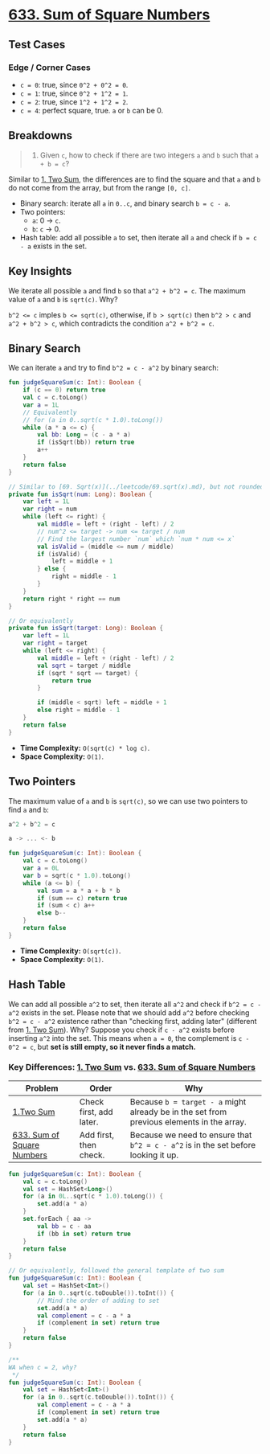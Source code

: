 # [633. Sum of Square Numbers](https://leetcode.com/problems/sum-of-square-numbers/description/)

## Test Cases
### Edge / Corner Cases
* `c = 0`: true, since `0^2 + 0^2 = 0`.
* `c = 1`: true, since `0^2 + 1^2 = 1`.
* `c = 2`: true, since `1^2 + 1^2 = 2`.
* `c = 4`: perfect square, true. `a` or `b` can be 0.

## Breakdowns
> 1. Given `c`, how to check if there are two integers `a` and `b` such that `a + b = c`?

Similar to [1. Two Sum](../leetcode/1.two-sum.md), the differences are to find the square and that `a` and `b` do not come from the array, but from the range `[0, c]`.

* Binary search: iterate all `a` in `0..c`, and binary search `b = c - a`.
* Two pointers: 
    * `a`: 0 -> `c`.
    * `b`: `c` -> 0.
* Hash table: add all possible `a` to set, then iterate all `a` and check if `b = c - a` exists in the set.

## Key Insights
We iterate all possible `a` and find `b` so that `a^2 + b^2 = c`. The maximum value of `a` and `b` is `sqrt(c)`. Why? 

`b^2 <= c` imples `b <= sqrt(c)`, otherwise, if `b > sqrt(c)` then `b^2 > c` and `a^2 + b^2 > c`, which contradicts the condition `a^2 + b^2 = c`.

## Binary Search
We can iterate `a` and try to find `b^2 = c - a^2` by binary search:
```kotlin
fun judgeSquareSum(c: Int): Boolean {
    if (c == 0) return true
    val c = c.toLong()
    var a = 1L
    // Equivalently
    // for (a in 0..sqrt(c * 1.0).toLong())
    while (a * a <= c) {
        val bb: Long = (c - a * a)
        if (isSqrt(bb)) return true
        a++
    }
    return false
}

// Similar to [69. Sqrt(x)](../leetcode/69.sqrt(x).md), but not rounded down!!
private fun isSqrt(num: Long): Boolean {
    var left = 1L
    var right = num
    while (left <= right) {
        val middle = left + (right - left) / 2
        // num^2 <= target -> num <= target / num
        // Find the largest number `num` which `num * num <= x`
        val isValid = (middle <= num / middle)
        if (isValid) { 
            left = middle + 1
        } else {
            right = middle - 1
        }
    }
    return right * right == num
}

// Or equivalently
private fun isSqrt(target: Long): Boolean {
    var left = 1L
    var right = target
    while (left <= right) {
        val middle = left + (right - left) / 2
        val sqrt = target / middle
        if (sqrt * sqrt == target) {
            return true
        }

        if (middle < sqrt) left = middle + 1
        else right = middle - 1
    }
    return false
}
```

* **Time Complexity:** `O(sqrt(c) * log c)`.
* **Space Complexity:** `O(1)`.

## Two Pointers
The maximum value of `a` and `b` is `sqrt(c)`, so we can use two pointers to find `a` and `b`:
```js
a^2 + b^2 = c

a -> ... <- b
```

```kotlin
fun judgeSquareSum(c: Int): Boolean {
    val c = c.toLong()
    var a = 0L
    var b = sqrt(c * 1.0).toLong()
    while (a <= b) {
        val sum = a * a + b * b
        if (sum == c) return true
        if (sum < c) a++
        else b--
    }
    return false
}
```

* **Time Complexity:** `O(sqrt(c))`.
* **Space Complexity:** `O(1)`.

## Hash Table
We can add all possible `a^2` to set, then iterate all `a^2` and check if `b^2 = c - a^2` exists in the set. Please note that we should add `a^2` before checking `b^2 = c - a^2` existence rather than "checking first, adding later" (different from [1. Two Sum](../leetcode/1.two-sum.md)). Why? Suppose you check if `c - a^2` exists before inserting `a^2` into the set. This means when `a = 0`, the complement is `c - 0^2 = c`, but **set is still empty, so it never finds a match.**

### Key Differences: [1. Two Sum](../leetcode/1.two-sum.md) vs. [633. Sum of Square Numbers](../leetcode/633.sum-of-square-numbers.md)
| Problem                                                                    | Order                   | Why                                                                                      |
|----------------------------------------------------------------------------|-------------------------|------------------------------------------------------------------------------------------|
|[ 1.Two Sum](../leetcode/1.two-sum.md)                                 | Check first, add later. | Because `b = target - a` might already be in the set from previous elements in the array. |
|[633. Sum of Square Numbers ](../leetcode/633.sum-of-square-numbers.md) | Add first, then check.  | Because we need to ensure that `b^2 = c - a^2` is in the set before looking it up.        |

```kotlin
fun judgeSquareSum(c: Int): Boolean {
    val c = c.toLong()
    val set = HashSet<Long>()
    for (a in 0L..sqrt(c * 1.0).toLong()) {
        set.add(a * a)
    }
    set.forEach { aa ->
        val bb = c - aa
        if (bb in set) return true
    }
    return false
}

// Or equivalently, followed the general template of two sum
fun judgeSquareSum(c: Int): Boolean {
    val set = HashSet<Int>()
    for (a in 0..sqrt(c.toDouble()).toInt()) {
        // Mind the order of adding to set
        set.add(a * a)
        val complement = c - a * a
        if (complement in set) return true
    }
    return false
}

/**
WA when c = 2, why? 
 */
fun judgeSquareSum(c: Int): Boolean {
    val set = HashSet<Int>()
    for (a in 0..sqrt(c.toDouble()).toInt()) {
        val complement = c - a * a
        if (complement in set) return true
        set.add(a * a)
    }
    return false
}
```